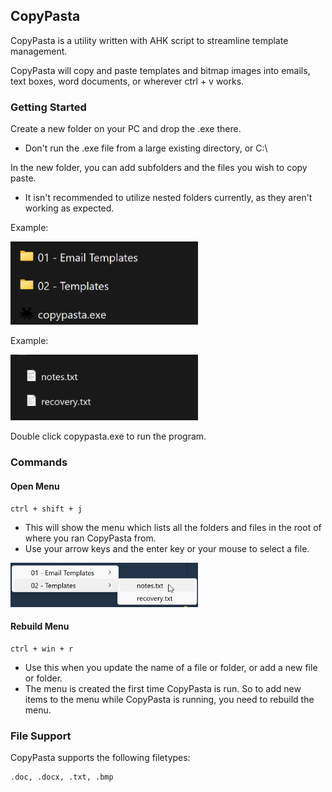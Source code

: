 ## CopyPasta

CopyPasta is a utility written with AHK script to streamline template management.

CopyPasta will copy and paste templates and bitmap images into emails, text boxes, word documents, or wherever ctrl + v works.

### Getting Started

Create a new folder on your PC and drop the .exe there.

- Don't run the .exe file from a large existing directory, or C:\

In the new folder, you can add subfolders and the files you wish to copy paste.

- It isn't recommended to utilize nested folders currently, as they aren't working as expected.

Example:

<img alt="root folder example for copypasta" src="images/folder-structure-example.png" width="300">

Example:

<img alt="subfolder example for copypasta" src="images/folder-structure-example-2.png" width="300">

Double click copypasta.exe to run the program.

### Commands

#### Open Menu

    ctrl + shift + j

- This will show the menu which lists all the folders and files in the root of where you ran CopyPasta from.
- Use your arrow keys and the enter key or your mouse to select a file.

<img alt="Menu example" src="images/menu-example.png" width="300">

#### Rebuild Menu

    ctrl + win + r

- Use this when you update the name of a file or folder, or add a new file or folder.
- The menu is created the first time CopyPasta is run.  So to add new items to the menu while CopyPasta is running, you need to rebuild the menu.

### File Support

CopyPasta supports the following filetypes:

    .doc, .docx, .txt, .bmp
